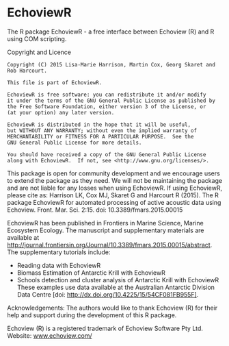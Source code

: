 # EchoviewR
The R package EchoviewR - a free interface between Echoview (R) and R using COM scripting.

Copyright and Licence

    Copyright (C) 2015 Lisa-Marie Harrison, Martin Cox, Georg Skaret and Rob Harcourt.
    
    This file is part of EchoviewR.
    
    EchoviewR is free software: you can redistribute it and/or modify
    it under the terms of the GNU General Public License as published by
    the Free Software Foundation, either version 3 of the License, or
    (at your option) any later version.
    
    EchoviewR is distributed in the hope that it will be useful,
    but WITHOUT ANY WARRANTY; without even the implied warranty of
    MERCHANTABILITY or FITNESS FOR A PARTICULAR PURPOSE.  See the
    GNU General Public License for more details.
    
    You should have received a copy of the GNU General Public License
    along with EchoviewR.  If not, see <http://www.gnu.org/licenses/>.


This package is open for community development and we encourage users to extend the package as they need. We will not be maintaining the package and are not liable for any losses when using EchoviewR. If using EchoviewR, please cite as:
Harrison LK, Cox MJ, Skaret G and Harcourt R (2015). The R package EchoviewR for automated processing of active acoustic data using Echoview. Front. Mar. Sci. 2:15. doi: 10.3389/fmars.2015.00015

EchoviewR has been published in Frontiers in Marine Science, Marine Ecosystem Ecology. The manuscript and supplementary materials are available at http://journal.frontiersin.org/Journal/10.3389/fmars.2015.00015/abstract. The supplementary tutorials include:
- Reading data with EchoviewR
- Biomass Estimation of Antarctic Krill with EchoviewR
- Schools detection and cluster analysis of Antarctic Krill with EchoviewR
These examples use data available at the Australian Antarctic Division Data Centre [doi: http://dx.doi.org/10.4225/15/54CF081FB955F].

Acknowledgements:
The authors would like to thank Echoview (R) for their help and support during the development of this R package.

Echoview (R) is a registered trademark of Echoview Software Pty Ltd. Website: www.echoview.com/